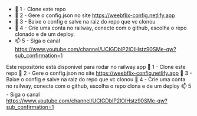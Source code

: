 - 👋 1 - Clone este repo
- 👀 2 - Gere o config.json no site https://weebflix-config.netlify.app
- 🌱 3 - Baixe o config e salve na raiz do repo que vc clonou
- 💞️ 4 - Crie uma conta no railway, conecte com o github, escolha o repo clonado e de um deploy.
- 📫 5 - Siga o canal https://www.youtube.com/channel/UCIGDblP2lOIHstz90SMe-qw?sub_confirmation=1

<!---
ss-iptv/ss-iptv is a ✨ special ✨ repository because its `README.md` (this file) appears on your GitHub profile.
You can click the Preview link to take a look at your changes.
--->
Este reposítório está disponivel para rodar no railway.app
👋 1 - Clone este repo
👀 2 - Gere o config.json no site https://weebflix-config.netlify.app
🌱 3 - Baixe o config e salve na raiz do repo que vc clonou
💞️ 4 - Crie uma conta no railway, conecte com o github, escolha o repo clona e de um deploy
📫 5 - Siga o canal https://www.youtube.com/channel/UCIGDblP2lOIHstz90SMe-qw?sub_confirmation=1
<!---
ss-iptv/ss-iptv is a ✨ special ✨ repository because its `README.md` (this file) appears on your GitHub profile.
You can click the Preview link to take a look at your changes.
--->



